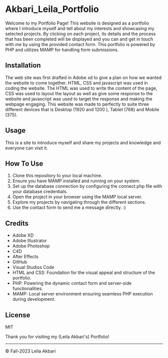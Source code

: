 # Akbari_Leila_Portfolio

Welcome to my Portfolio Page! This website is designed as a portfolio where I introduce myself and tell about my interests and showcasing my selected projects. By clicking on each project, its details and the process that has been completed will be displayed and you can and get in touch with me by using the provided contact form. This portfolio is powered by PHP and utilizes MAMP for handling form submissions.

## Installation
The web site was first drafted in Adobe xd to give a plan on how we wanted the website to come together. HTML, CSS and javascript was used in coding the website. The HTML was used to write the content of the page, CSS was used to layout the layout as well as give some response to the website and javascript was used to target the response and making the webpage engaging. This website was made to perfectly to suite three different devices that is Desktop (1920 and 1200 ), Tablet (768) and Mobile (375).

## Usage

This is a site to introduce myself and share my projects and knowledge and everyone can visit it.

## How To Use

1. Clone this repository to your local machine.
2. Ensure you have MAMP installed and running on your system.
3. Set up the database connection by configuring the connect.php file with your database credentials.
4. Open the project in your browser using the MAMP local server.
5. Explore my projects by navigating through the different sections.
6. Use the contact form to send me a message directly. :)

## Credits

- Adobe XD
- Adobe Illustrator
- Adobe Photoshop
- C4D
- After Effects
- GitHub
- Visual Studios Code
- HTML and CSS: Foundation for the visual appeal and structure of the portfolio.
- PHP: Powering the dynamic contact form and server-side functionalities.
- MAMP: Local server environment ensuring seamless PHP execution during development.

## License

MIT


Thank you for visiting my (Leila Akbari's) Portfolio!
- - -
© Fall-2023  Leila Akbari

